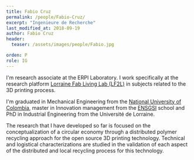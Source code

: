 ```yaml
---
title: Fabio Cruz
permalink: /people/Fabio-Cruz/
excerpt: "Ingenieure de Recherche"
last_modified_at: 2018-09-19
author: Fabio Cruz
header:
  teaser: /assets/images/people/Fabio.jpg

orden: P
role: IG
---
```



I'm research associate at the ERPI Laboratory.
I work specifically at the research platform [Lorraine Fab Living Lab (LF2L)](http://lf2l.fr/) in subjects related to the 3D printing process.

I'm graduated in Mechanical Engineering from the  [National University of Colombia](http://unal.edu.co/), master in Innovation management from the [ENSGSI](https://www.ensgsi.univ-lorraine.fr/) school and PhD in Industrial Engineering from the Université de Lorraine.


The research that I have developed so far is focused on the conceptualization of a circular economy through a distributed polymer recycling approach for the open source 3D printing technology.
Technical and logistical characterizations are studied in the validation of each aspect of the distributed and local recycling process for this technology.



